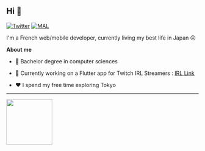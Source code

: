 ## Hi 👋

[![Twitter](https://img.shields.io/badge/Twitter-1DA1F2?style=for-the-badge&logo=twitter&logoColor=white)](https://twitter.com/LezdCS)
[![MAL](https://img.shields.io/badge/Myanimelist-2E51A2?style=for-the-badge&logo=myanimelist&logoColor=white)](https://myanimelist.net/profile/Lezd)

I'm a French web/mobile developer, currently living my best life in Japan 😖

**About me**

- 💼 Bachelor degree in computer sciences

- 🔭 Currently working on a Flutter app for Twitch IRL Streamers : [IRL Link](https://github.com/LezdCS/irl_link)

- ❤️ I spend my free time exploring Tokyo


---

<div>
  <img height=120 src="https://github-readme-stats.vercel.app/api/top-langs/?username=LezdCS&hide=html&hide_title=true&hide_border=true&layout=compact&langs_count=8&theme=tokyonight" />
</div>

